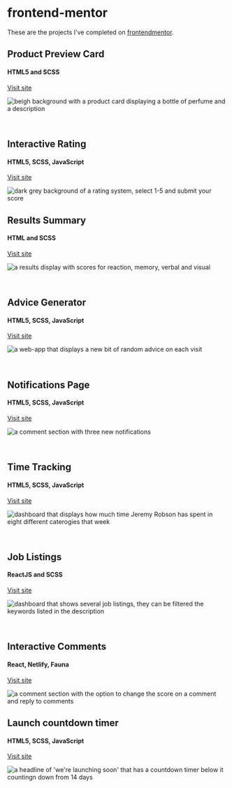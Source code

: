 # frontend-mentor

These are the projects I've completed on [frontendmentor](https://www.frontendmentor.io/).


## Product Preview Card
#### HTML5 and SCSS

[Visit site](https://achulslander-product-preview-card.netlify.app/)

![beigh background with a product card displaying a bottle of perfume and a description](./assets/product-preview-ss.png)

<br>

## Interactive Rating
#### HTML5, SCSS, JavaScript

[Visit site](https://achulslander-interactive-rating.netlify.app/)

![dark grey background of a rating system, select 1-5 and submit your score](./assets/ratings-ss.png)


## Results Summary
#### HTML and SCSS

[Visit site](https://achulslander-results-summary.netlify.app/)

![a results display with scores for reaction, memory, verbal and visual](./assets/weirdone-ss.png)

<br>

## Advice Generator
#### HTML5, SCSS, JavaScript

[Visit site](https://achulslander-advice-generator.netlify.app/)

![a web-app that displays a new bit of random advice on each visit](./assets/advice-gen-ss.png)

<br>

## Notifications Page
#### HTML5, SCSS, JavaScript

[Visit site](https://achulslander-notifications-page.netlify.app/)

![a comment section with three new notifications](./assets/notifications-ss.png)

<br>

## Time Tracking
#### HTML5, SCSS, JavaScript

[Visit site](https://achulslander-time-tracking.netlify.app/)

![dashboard that displays how much time Jeremy Robson has spent in eight different caterogies that week](./assets/time-tracking-ss.png)

<br>

## Job Listings
#### ReactJS and SCSS

[Visit site](https://achulslander-job-listings.netlify.app/)

![dashboard that shows several job listings, they can be filtered the keywords listed in the description](./assets/job-listings-ss.png)

<br>

## Interactive Comments
#### React, Netlify, Fauna

[Visit site](https://achulslander-interactive-comments.netlify.app/)

![a comment section with the option to change the score on a comment and reply to comments](./assets/comments-ss.png)

## Launch countdown timer
#### HTML5, SCSS, JavaScript

[Visit site](https://achulslander-countdown-timer.netlify.app/)

![a headline of 'we're launching soon' that has a countdown timer below it countingn down from 14 days](./assets/countdown-ss.png)
